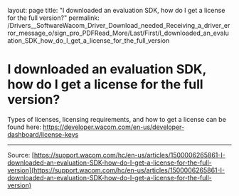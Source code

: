 layout: page
title: "I downloaded an evaluation SDK, how do I get a license for the full version?"
permalink: /Drivers__SoftwareWacom_Driver_Download_needed_Receiving_a_driver_error_message_o/sign_pro_PDFRead_More/Last/First/I_downloaded_an_evaluation_SDK_how_do_I_get_a_license_for_the_full_version

# I downloaded an evaluation SDK, how do I get a license for the full version?

Types of licenses, licensing requirements, and how to get a license can be found here: https://developer.wacom.com/en-us/developer-dashboard/license-keys

---
Source: [https://support.wacom.com/hc/en-us/articles/1500006265861-I-downloaded-an-evaluation-SDK-how-do-I-get-a-license-for-the-full-version](https://support.wacom.com/hc/en-us/articles/1500006265861-I-downloaded-an-evaluation-SDK-how-do-I-get-a-license-for-the-full-version)
